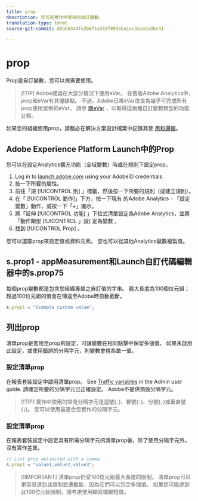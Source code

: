 ```yaml
---
title: prop
description: 您可在實作中使用的自訂變數。
translation-type: tm+mt
source-git-commit: ddab63a4fe3b8f1a3187893eba1ac3a1eda3bc41

---
```



# prop

Prop是自訂變數，您可以視需要使用。

> [!TIP] Adobe建議在大部分情況下使用eVar。 在舊版Adobe Analytics中，prop和eVar有其優缺點。 不過，Adobe已將eVar改良為幾乎可完成所有prop使用案例的eVar。 請參 [閱eVar](evar.md) ，以取得這兩種自訂變數類型的功能比較。

如果您的組織使用prop，請務必在解決方案設計檔案中記錄其使 [用和邏輯](../../prepare/solution-design.md)。

## Adobe Experience Platform Launch中的Prop

您可以在設定Analytics擴充功能（全域變數）時或在規則下設定prop。

1. Log in to [launch.adobe.com](https://launch.adobe.com) using your AdobeID credentials.
2. 按一下所要的屬性。
3. 前往「規 [!UICONTROL 則] 」標籤，然後按一下所要的規則（或建立規則）。
4. 在「 [!UICONTROL 動作]」下方，按一下現有  的Adobe Analytics - 「設定變數」動作，或按一下「+」圖示。
5. 將「延伸 [!UICONTROL 功能] 」下拉式清單設定為Adobe Analytics，並將「動作類型 [!UICONTROL 」設] 定為變數 。
6. 找到 [!UICONTROL Prop] 。

您可以選取prop來設定值或資料元素。 您也可以從其他Analytics變數複製值。

## s.prop1 - appMeasurement和Launch自訂代碼編輯器中的s.prop75

每個prop變數都是包含您組織專屬之自訂值的字串。 最大長度為100個位元組；超過100位元組的值會在傳送至Adobe時自動截斷。

```js
s.prop1 = "Example custom value";
```

## 列出prop

清單prop是套用至prop的設定，可讓變數在相同點擊中保留多個值。 如果未啟用此設定，或使用錯誤的分隔字元，則變數會視為單一值。

### 設定清單prop

在報表套裝設定中啟用清單prop。 See [Traffic variables](/help/admin/admin/c-traffic-variables/traffic-var.md) in the Admin user guide. 請確定所要的分隔字元已正確設定。 Adobe不提供預設分隔字元。

> [!TIP] 實作中使用的常見分隔字元是逗號(`,`)、冒號(`:`)、分號(`;`)或垂直號(`|`)。 您可以使用最適合您實作的分隔字元。

### 設定清單prop

在報表套裝設定中設定具有所需分隔字元的清單prop後，除了使用分隔字元外，沒有實作差異。

```js
// List prop delimited with a comma
s.prop1 = "value1,value2,value3";
```

> [!IMPORTANT] 清單prop仍受100位元組最大長度的限制。 清單prop可以更容易達到此限制並遭截斷，因為它們可以包含多個值。 如果您可能達到此100位元組限制，請考慮使用縮寫或縮短值。
